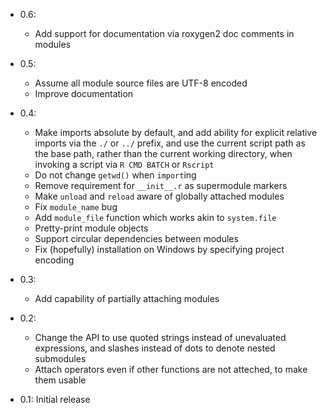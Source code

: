 * 0.6:
    * Add support for documentation via roxygen2 doc comments in modules

* 0.5:
    * Assume all module source files are UTF-8 encoded
    * Improve documentation

* 0.4:
    * Make imports absolute by default, and add ability for explicit relative
      imports via the `./` or `../` prefix, and use the current script path as
      the base path, rather than the current working directory, when invoking a
      script via `R CMD BATCH` or `Rscript`
    * Do not change `getwd()` when `import`ing
    * Remove requirement for `__init__.r` as supermodule markers
    * Make `unload` and `reload` aware of globally attached modules
    * Fix `module_name` bug
    * Add `module_file` function which works akin to `system.file`
    * Pretty-print module objects
    * Support circular dependencies between modules
    * Fix (hopefully) installation on Windows by specifying project encoding

* 0.3:
    * Add capability of partially attaching modules

* 0.2:
    * Change the API to use quoted strings instead of unevaluated
      expressions, and slashes instead of dots to denote nested submodules
    * Attach operators even if other functions are not atteched, to make them
      usable

* 0.1: Initial release
